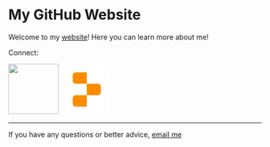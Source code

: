# My GitHub Website

Welcome to my [website](https://peme969.is-a.dev)! Here you can learn more about me!

Connect:

<a href="https://github.com/peme969"><img width="100" height="100" src="github.png"></a>         [![Replit](replit.png)](https://replit.com/@muskbot)




___________

If you have any questions or better advice, [email me](https://mail.google.com/mail/u/0/?fs=1&tf=cm&to=mrcoderpeme@gmail.com)


